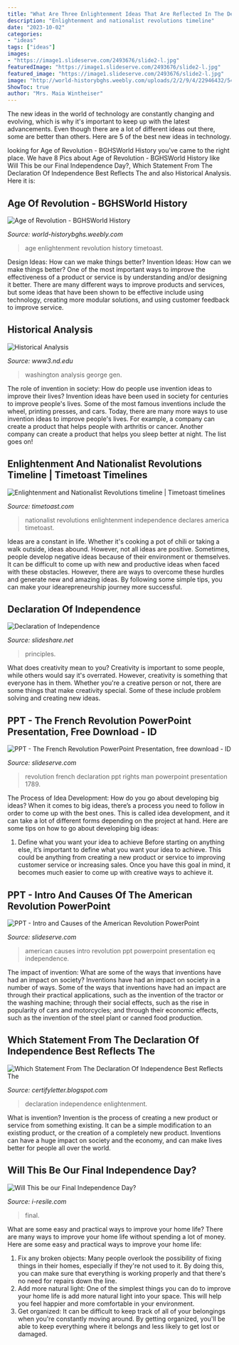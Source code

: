 ```yaml
---
title: "What Are Three Enlightenment Ideas That Are Reflected In The Declaration Of Independence ~ American Causes Intro Revolution Ppt Powerpoint Presentation Eq Independence"
description: "Enlightenment and nationalist revolutions timeline"
date: "2023-10-02"
categories:
- "ideas"
tags: ["ideas"]
images:
- "https://image1.slideserve.com/2493676/slide2-l.jpg"
featuredImage: "https://image1.slideserve.com/2493676/slide2-l.jpg"
featured_image: "https://image1.slideserve.com/2493676/slide2-l.jpg"
image: "http://world-historybghs.weebly.com/uploads/2/2/9/4/22946432/5455544_orig.jpg"
ShowToc: true
author: "Mrs. Maia Wintheiser"
---
```



The new ideas in the world of technology are constantly changing and evolving, which is why it's important to keep up with the latest advancements. Even though there are a lot of different ideas out there, some are better than others. Here are 5 of the best new ideas in technology.

	

		
looking for Age of Revolution - BGHSWorld History you've came to the right place. We have 8 Pics about Age of Revolution - BGHSWorld History like Will This be our Final Independence Day?, Which Statement From The Declaration Of Independence Best Reflects The and also Historical Analysis. Here it is:
		
    
## Age Of Revolution - BGHSWorld History

<img loading=lazy src="http://world-historybghs.weebly.com/uploads/2/2/9/4/22946432/5455544_orig.jpg" onerror="this.onerror=null;this.src='https://tse4.mm.bing.net/th?id=OIP.GzKRzK_E6FuZMyHiIaDfSQHaFu&amp;pid=15.1';" alt="Age of Revolution - BGHSWorld History">

_Source: world-historybghs.weebly.com_

>age enlightenment revolution history timetoast. 

	

Design Ideas: How can we make things better?
Invention Ideas: How can we make things better?
One of the most important ways to improve the effectiveness of a product or service is by understanding and/or designing it better. There are many different ways to improve products and services, but some ideas that have been shown to be effective include using technology, creating more modular solutions, and using customer feedback to improve service.

    
## Historical Analysis

<img loading=lazy src="https://www3.nd.edu/~amcadams/CAPP485/StudentWebPages/Rights/Washington-color.jpg" onerror="this.onerror=null;this.src='https://tse2.mm.bing.net/th?id=OIP.PTx25cOQj4ofHNOCIW3dQAAAAA&amp;pid=15.1';" alt="Historical Analysis">

_Source: www3.nd.edu_

>washington analysis george gen. 

	

The role of invention in society: How do people use invention ideas to improve their lives?
Invention ideas have been used in society for centuries to improve people's lives. Some of the most famous inventions include the wheel, printing presses, and cars. Today, there are many more ways to use invention ideas to improve people's lives. For example, a company can create a product that helps people with arthritis or cancer. Another company can create a product that helps you sleep better at night. The list goes on!

    
## Enlightenment And Nationalist Revolutions Timeline | Timetoast Timelines

<img loading=lazy src="https://s3.amazonaws.com/s3.timetoast.com/public/uploads/photos/6047688/images_copy.jpg" onerror="this.onerror=null;this.src='https://tse4.mm.bing.net/th?id=OIP.2BpWODGDKZsaXsAFAvhP3wHaE4&amp;pid=15.1';" alt="Enlightenment and Nationalist Revolutions timeline | Timetoast timelines">

_Source: timetoast.com_

>nationalist revolutions enlightenment independence declares america timetoast. 

	

Ideas are a constant in life. Whether it's cooking a pot of chili or taking a walk outside, ideas abound. However, not all ideas are positive. Sometimes, people develop negative ideas because of their environment or themselves. It can be difficult to come up with new and productive ideas when faced with these obstacles. However, there are ways to overcome these hurdles and generate new and amazing ideas. By following some simple tips, you can make your idearepreneurship journey more successful.

    
## Declaration Of Independence

<img loading=lazy src="http://image.slidesharecdn.com/declarationofindependence-141112190311-conversion-gate02/95/declaration-of-independence-3-638.jpg?cb=1415819018" onerror="this.onerror=null;this.src='https://tse2.mm.bing.net/th?id=OIP.DJYYCFoqRHTBSdGOunOX_AHaFj&amp;pid=15.1';" alt="Declaration of Independence">

_Source: slideshare.net_

>principles. 

	

What does creativity mean to you?
Creativity is important to some people, while others would say it's overrated. However, creativity is something that everyone has in them. Whether you're a creative person or not, there are some things that make creativity special. Some of these include problem solving and creating new ideas.

    
## PPT - The French Revolution PowerPoint Presentation, Free Download - ID

<img loading=lazy src="https://image1.slideserve.com/2471696/declaration-of-the-rights-of-man-l.jpg" onerror="this.onerror=null;this.src='https://tse4.mm.bing.net/th?id=OIP.xkv_WBRcdEKj_K2LCEccOQHaFj&amp;pid=15.1';" alt="PPT - The French Revolution PowerPoint Presentation, free download - ID">

_Source: slideserve.com_

>revolution french declaration ppt rights man powerpoint presentation 1789. 

	

The Process of Idea Development: How do you go about developing big ideas?
When it comes to big ideas, there’s a process you need to follow in order to come up with the best ones. This is called idea development, and it can take a lot of different forms depending on the project at hand. Here are some tips on how to go about developing big ideas:
1. Define what you want your idea to achieve 
Before starting on anything else, it’s important to define what you want your idea to achieve. This could be anything from creating a new product or service to improving customer service or increasing sales. Once you have this goal in mind, it becomes much easier to come up with creative ways to achieve it.

    
## PPT - Intro And Causes Of The American Revolution PowerPoint

<img loading=lazy src="https://image1.slideserve.com/2493676/slide2-l.jpg" onerror="this.onerror=null;this.src='https://tse1.mm.bing.net/th?id=OIP.W2Y7-3e7DI-iJMJZTsx8xwHaFj&amp;pid=15.1';" alt="PPT - Intro and Causes of the American Revolution PowerPoint">

_Source: slideserve.com_

>american causes intro revolution ppt powerpoint presentation eq independence. 

	

The impact of invention: What are some of the ways that inventions have had an impact on society?
Inventions have had an impact on society in a number of ways. Some of the ways that inventions have had an impact are through their practical applications, such as the invention of the tractor or the washing machine; through their social effects, such as the rise in popularity of cars and motorcycles; and through their economic effects, such as the invention of the steel plant or canned food production.

    
## Which Statement From The Declaration Of Independence Best Reflects The

<img loading=lazy src="https://us-static.z-dn.net/files/d37/48b35f9ed5c527e17cdf727750d43473.png" onerror="this.onerror=null;this.src='https://tse4.mm.bing.net/th?id=OIP.B_fqO7226PPB4QV8ntrfwwHaHa&amp;pid=15.1';" alt="Which Statement From The Declaration Of Independence Best Reflects The">

_Source: certifyletter.blogspot.com_

>declaration independence enlightenment. 

	

What is invention?
Invention is the process of creating a new product or service from something existing. It can be a simple modification to an existing product, or the creation of a completely new product. Inventions can have a huge impact on society and the economy, and can make lives better for people all over the world.

    
## Will This Be Our Final Independence Day?

<img loading=lazy src="https://static.wixstatic.com/media/5f5b64_51b761d0dbfb4fff9c64baf4055ed97f~mv2.jpg/v1/fit/w_1000%2Ch_1000%2Cal_c%2Cq_80/file.jpg" onerror="this.onerror=null;this.src='https://tse1.mm.bing.net/th?id=OIP.uP1P58PUHI2QJcfcePw5NAHaHa&amp;pid=15.1';" alt="Will This be our Final Independence Day?">

_Source: i-resile.com_

>final. 

	

What are some easy and practical ways to improve your home life?
There are many ways to improve your home life without spending a lot of money. Here are some easy and practical ways to improve your home life: 
1. Fix any broken objects: Many people overlook the possibility of fixing things in their homes, especially if they're not used to it. By doing this, you can make sure that everything is working properly and that there's no need for repairs down the line. 
2. Add more natural light: One of the simplest things you can do to improve your home life is add more natural light into your space. This will help you feel happier and more comfortable in your environment. 
3. Get organized: It can be difficult to keep track of all of your belongings when you're constantly moving around. By getting organized, you'll be able to keep everything where it belongs and less likely to get lost or damaged.

